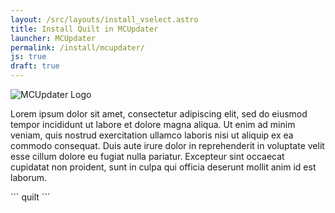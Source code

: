 ```yaml
---
layout: /src/layouts/install_vselect.astro
title: Install Quilt in MCUpdater
launcher: MCUpdater
permalink: /install/mcupdater/
js: true
draft: true
---
```


<img class="logo shadow right" alt="MCUpdater Logo" src="/assets/img/launchers/mcupdater.png" />

Lorem ipsum dolor sit amet, consectetur adipiscing elit, sed do eiusmod tempor incididunt ut labore et dolore magna aliqua. Ut enim ad minim veniam, quis nostrud exercitation ullamco laboris nisi ut aliquip ex ea commodo consequat. Duis aute irure dolor in reprehenderit in voluptate velit esse cillum dolore eu fugiat nulla pariatur. Excepteur sint occaecat cupidatat non proident, sunt in culpa qui officia deserunt mollit anim id est laborum.

<div class="clear"></div>

<div data-version-target="snippet">
```
<Import url="https://quiltmc.org/download/mcupdater?yarn={yarn_version_urlenc}&amp;loader={loader_version_urlenc}">quilt</Import>
```
</div>

